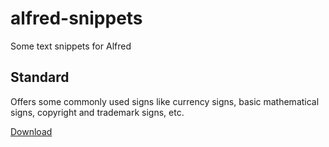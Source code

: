 # alfred-snippets
Some text snippets for Alfred

## Standard

Offers some commonly used signs like currency signs, basic mathematical signs, copyright and trademark signs, etc.

[Download](https://github.com/IOIO72/alfred-snippets/raw/master/Standard.alfredsnippets)
